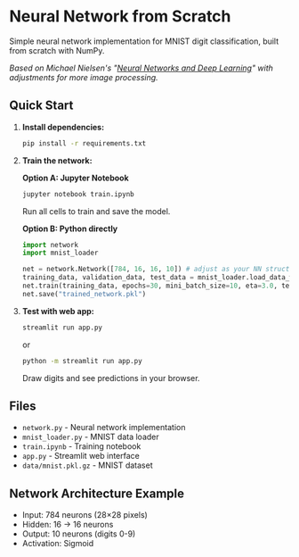 # Neural Network from Scratch

Simple neural network implementation for MNIST digit classification, built from scratch with NumPy.

*Based on Michael Nielsen's "[Neural Networks and Deep Learning](http://neuralnetworksanddeeplearning.com/)" with adjustments for more image processing.*

## Quick Start

1. **Install dependencies:**

   ```bash
   pip install -r requirements.txt
   ```
2. **Train the network:**

   **Option A: Jupyter Notebook**

   ```bash
   jupyter notebook train.ipynb
   ```

   Run all cells to train and save the model.

   **Option B: Python directly**

   ```python
   import network
   import mnist_loader

   net = network.Network([784, 16, 16, 10]) # adjust as your NN structure
   training_data, validation_data, test_data = mnist_loader.load_data_wrapper()
   net.train(training_data, epochs=30, mini_batch_size=10, eta=3.0, test_data=test_data)
   net.save("trained_network.pkl")
   ```
3. **Test with web app:**

   ```bash
   streamlit run app.py
   ```
   or
   ```bash
   python -m streamlit run app.py
   ```

   Draw digits and see predictions in your browser.

## Files

- `network.py` - Neural network implementation
- `mnist_loader.py` - MNIST data loader
- `train.ipynb` - Training notebook
- `app.py` - Streamlit web interface
- `data/mnist.pkl.gz` - MNIST dataset

## Network Architecture Example

- Input: 784 neurons (28×28 pixels)
- Hidden: 16 → 16 neurons
- Output: 10 neurons (digits 0-9)
- Activation: Sigmoid
